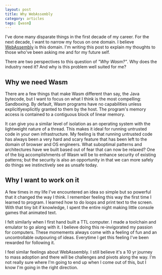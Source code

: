 ```yaml
---
layout: post
title: Why WebAssembly
category: articles
tags: [wasm]
---
```


I've done many disparate things in the first decade of my career. For the next decade, I want to narrow my focus on one domain.
I believe [WebAssembly](https://webassembly.org/) is this domain.
I'm writing this post to explain my thoughts to those who've been asking me and for my future self.

There are two perspectives to this question of *"Why Wasm?"*.
Why does the industry need it?
And why is this problem well suited for me?

## Why we need Wasm

There are a few things that make Wasm different than say, the Java bytecode, but I want to focus on what I think is the most compelling: Sandboxing.
By default, Wasm programs have no capabilities unless explicitlyexplicitly  granted to them by the host.
The program's memory access is contained to a contiguous block of linear memory.

It can give you a similar level of isolation as an operating system with the lightweight nature of a thread.
This makes it ideal for running untrusted code in your own infrastructure.
My feeling is that running untrusted code has always been a very hard and scary feature that has been left to the domain of browser and OS engineers.
What suboptimal patterns and architectures have we built based out of fear that can now be relaxed?
One of the big accomplishments of Wasm will be to enhance security of existing patterns; but the security is also an opportunity in that we can more safely do things we instinctively see as unsafe today.

## Why I want to work on it

A few times in my life I've encountered an idea so simple but so powerful that it changed the way I think.
I remember feeling this way the first time I learned to program.
I learned how to do loops and print text to the screen.
With that tiny bit if knowledge, I spent the entire night making little console games that animated text.

I felt similarly when I first hand built a TTL computer. I made a toolchain and emulator to go along with it.
I believe doing this re-invigorated my passion for computers.
These momements always come with a feeling of fun and an uncontrollable outpouring of ideas.
Everytime I get this feeling I've been rewarded for following it.

I feel similar feelings about WebAssembly.
I still believe it's a 10 yr journey to mass adoption and there will be challenges and pivots along the way.
I'm not really sure where I'm going to end up when I come out of this, but I know I'm going in the right direction.


